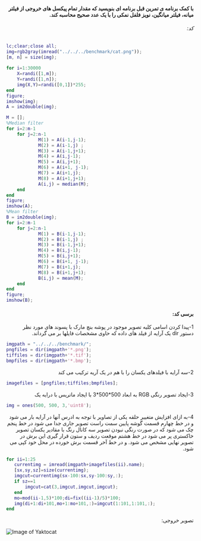 <div dir="rtl">

####  با کمک برنامه ی تمرین قبل برنامه ای بنویسید که مقدار تمام پیکسل های خروجی از فیلتر میانه، فیلتر میانگین، نویز فلفل نمکی را با یک عدد صحیح محاسبه کند. <br />



###### کد:
</div>

```matlab
lc;clear;close all;
img=rgb2gray(imread("../../../benchmark/cat.png"));
[m, n] = size(img);
 
for i=1:30000
    X=randi([1,m]);
    Y=randi([1,n]);
    img(X,Y)=randi([0,1])*255;
end
figure;
imshow(img);
A = im2double(img);

M = [];
%Median filter 
for i=2:m-1
    for j=2:n-1
            M(1) = A(i-1,j-1);
            M(2) = A(i-1,j) ;
            M(3) = A(i-1,j+1);
            M(4) = A(i,j-1);
            M(5) = A(i,j+1);
            M(6) = A(i+1, j-1);
            M(7) = A(i+1,j);
            M(8) = A(i+1,j+1);
            A(i,j) = median(M);
    end
end 
figure;
imshow(A);
%Mean filter 
B = im2double(img);
for i=2:m-1
    for j=2:n-1
            M(1) = B(i-1,j-1);
            M(2) = B(i-1,j) ;
            M(3) = B(i-1,j+1);
            M(4) = B(i,j-1);
            M(5) = B(i,j+1);
            M(6) = B(i+1, j-1);
            M(7) = B(i+1,j);
            M(8) = B(i+1,j+1);
            B(i,j) = mean(M);
    end
end 
figure;
imshow(B);
```

<div dir="rtl">

#### برسی کد:
1-پیدا کردن اسامی کلیه تصویر موجود در پوشه بنچ مارک با پسوند های مورد نظر <br />
دستور dir یک آرایه از فیلد های داده که حاوی مشخصات فایلها بر می گرداند.
</div>

```matlab
imgpath = "../../../benchmark/";
pngfiles = dir(imgpath+'*.png');
tiffiles = dir(imgpath+'*.tif');
bmpfiles = dir(imgpath+'*.bmp');
```
<div dir="rtl">
2-سه آرایه با فیلدهای یکسان را با هم در یک آریه ترکیب می کند<br />
</div>

```matlab
imagefiles = [pngfiles;tiffiles;bmpfiles];
```

<div dir="rtl">
3-ایجاد تصویر رنگی RGB به ابعاد 500*500*3 با ایجاد ماتریس با درایه یک <br />
</div>

```matlab
img = ones(500, 500, 3,'uint8');
```
<div dir="rtl">
4-به ازای افزایش متغییر حلقه یکی از تصاویر با توجه به ادرس آنها در آرایه بار می شود و در خط چهارم قسمت گوشه پایین سمت راست تصویر جاری جدا می شود در خط پنجم چک می شود که در صورت رنگی نبودن تصویر سه کانال رنگ با مقادیر یکسان تصویر خاکستری پر  می شود در خط هشتم موقعت ردیف و ستون قرار گیری این برش در تصویر نهایی مشخص می شود. و در خط آخر قسمت برش خورده در محل خود کپی می شود.<br />
</div>

```matlab
for ii=1:25
   currentimg = imread(imgpath+imagefiles(ii).name);
   [sx,sy,sz]=size(currentimg);
   imgcut=currentimg(sx-100:sx,sy-100:sy,:);
   if sz==1
       imgcut=cat(3,imgcut,imgcut,imgcut);
   end
   mo=mod(ii-1,5)*100;di=fix((ii-1)/5)*100;
   img(di+1:di+101,mo+1:mo+101,:)=imgcut(1:101,1:101,:);
end
```
<div dir="rtl">
تصویر خروجی:<br />
</div>

![Image of Yaktocat](result.png)